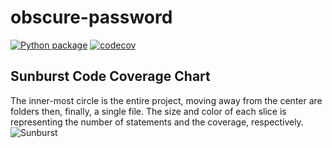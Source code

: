 # obscure-password

[![Python package](https://github.com/Shapedsundew9/obscure-password/actions/workflows/python-package.yml/badge.svg?branch=main)](https://github.com/Shapedsundew9/obscure-password/actions/workflows/python-package.yml)
[![codecov](https://codecov.io/gh/Shapedsundew9/obscure-password/branch/main/graph/badge.svg?token=ZDKW1280KN)](https://codecov.io/gh/Shapedsundew9/obscure-password)

## Sunburst Code Coverage Chart

 The inner-most circle is the entire project, moving away from the center are folders then, finally, a single file. The size and color of each slice is representing the number of statements and the coverage, respectively.
 ![Sunburst](https://codecov.io/gh/Shapedsundew9/obscure-password/branch/main/graphs/sunburst.svg)
